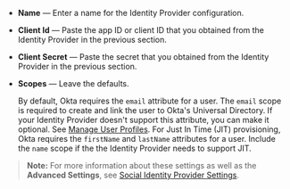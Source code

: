* **Name** &mdash; Enter a name for the Identity Provider configuration.
* **Client Id** &mdash; Paste the app ID or client ID that you obtained from the Identity Provider in the <GuideLink link="../create-an-app-at-idp">previous section</GuideLink>.
* **Client Secret** &mdash; Paste the secret that you obtained from the Identity Provider in the <GuideLink link="../create-an-app-at-idp">previous section</GuideLink>.
* **Scopes** &mdash; Leave the defaults.

    By default, Okta requires the `email` attribute for a user. The `email` scope is required to create and link the user to Okta's Universal Directory. If your Identity Provider doesn't support this attribute, you can make it optional. See [Manage User Profiles](https://help.okta.com/en/prod/Content/Topics/Directory/eu-profile-editor.htm). For Just In Time (JIT) provisioning, Okta requires the `firstName` and `lastName` attributes for a user. Include the `name` scope if the the Identity Provider needs to support JIT.

> **Note:** For more information about these settings as well as the **Advanced Settings**, see [Social Identity Provider Settings](/docs/reference/social-settings/).
